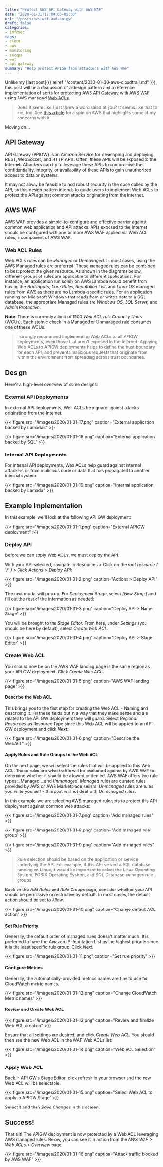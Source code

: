 ```yaml
---
title: "Protect AWS API Gateway with AWS WAF"
date: "2020-01-31T17:00:00-05:00"
url: "/posts/aws-waf-and-apigw"
draft: false
categories:
- infosec
tags:
- cloud
- aws
- monitoring
- secops
- waf
- api gateway
summary: "Help protect APIGW from attackers with AWS WAF"
---
```


Unlike my [last post]({{ relref "/content/2020-01-30-aws-cloudtrail.md" }}), this post will be a discussion of a design
pattern and a reference implementation of
sorts for protecting AWS [API Gateway](https://aws.amazon.com/api-gateway/) with
[AWS WAF](https://aws.amazon.com/waf/) using AWS managed [Web
ACLs](https://docs.aws.amazon.com/waf/latest/developerguide/web-acl.html).

> Does it seem like I just threw a word salad at you? It seems like that to me,
> too. See [this
> article](https://redmonk.com/sogrady/2020/01/24/how-to-compete-with-aws/) for a
> spin on AWS that highlights some of my concerns with it.

Moving on...

## API Gateway

API Gateway (APIGW) is an Amazon Service for developing and deploying REST,
WebSocket, and HTTP APIs. Often, these APIs will be exposed to the Internet.
Attackers can try to leverage these APIs to compromise the confidentiality,
integrity, or availability of these APIs to gain unauthorized access to
data or systems.

It may not alway be feasible to add robust security in the code called by the
API, so this design pattern intends to guide users to implement Web ACLs to
protect the API against common attacks originating from the Internet.

## AWS WAF

AWS WAF provides a simple-to-configure and effective barrier against common web
application and API attacks. APIs exposed to the Internet should be configured
with one or more AWS WAF applied via Web ACL rules, a component of AWS WAF.

### Web ACL Rules

Web ACLs rules can be _Managed_ or _Unmanaged._ In most cases, using the AWS
Managed rules are preferred. These managed rules can be combined to best protect
the given resource. As shown in the diagrams below, different groups of rules
are applicable to different applications. For instance, an application run
solely on AWS Lambda would benefit from having the _Bad Inputs, Core Rules,
Reputation List,_ and _Linux OS_ managed rules from AWS as there are no
Lambda-specific rules. For an application running on Microsoft Windows that
reads from or writes data to a SQL database, the appropriate Managed rules are
_Windows OS, SQL Server,_ and _Admin Protection_.

**Note:** There is currently a limit of 1500 _Web ACL rule Capacity Units_ (WCUs).
Each atomic check in a Managed or Unmanaged rule consumes one of these WCUs.

> I strongly recommend implementing Web ACLs to all APIGW deployments, even those
> that aren't exposed to the Internet. Applying Web ACLs to APIGW deployments
> helps to define the trust boundary for each API, and prevents malicious requests
> that originate from within the environment from spreading across trust
> boundaries.

## Design

Here's a high-level overview of some designs:

### External API Deployments

In external API deployments, Web ACLs help guard against attacks originating
from the Internet.

{{< figure src="/images/2020/01-31-17.png" caption="External application backed by Lambdas" >}}

{{< figure src="/images/2020/01-31-18.png" caption="External application backed by SQL" >}}

### Internal API Deployments

For internal API deployments, Web ACLs help guard against internal attackers or
from malicious code or data that has propagated to another internal system.

{{< figure src="/images/2020/01-31-19.png" caption="Internal application backed by Lambda" >}}

## Example Implementation

In this example, we'll look at the following API GW deployment:

{{< figure src="/images/2020/01-31-1.png" caption="External APIGW deployment" >}}

### Deploy API

Before we can apply Web ACLs, we must deploy the API.

With your API selected, navigate to Resources > Click on the _root resource ( '/'
) > Click Actions > Deploy API_:

{{< figure src="/images/2020/01-31-2.png" caption="Actions > Deploy API" >}}

The next modal will pop up. For _Deployment Stage,_ select _[New Stage]_ and fill
out the rest of the information as needed:

{{< figure src="/images/2020/01-31-3.png" caption="Deploy API > Name Stage" >}}

You will be brought to the _Stage Editor._ From here, under _Settings_ (you should
be here by default), select _Create Web ACL_.

{{< figure src="/images/2020/01-31-4.png" caption="Deploy API > Stage Editor" >}}

### Create Web ACL

You should now be on the AWS WAF landing page in the same region as your API GW
deployment. Click _Create Web ACL:_

{{< figure src="/images/2020/01-31-5.png" caption="AWS WAF landing page" >}}

#### Describe the Web ACL

This brings you to the first step for creating the Web ACL - Naming and
describing it. Fill these fields out in a way that they make sense and are
related to the API GW deployment they will guard. Select _Regional Resources_ as
Resource Type since this Web ACL will be applied to an API GW deployment and
click _Next:_

{{< figure src="/images/2020/01-31-6.png" caption="Describe the WebACL" >}}

#### Apply Rules and Rule Groups to the Web ACL

On the next page, we will select the rules that will be applied to this Web ACL.
These rules are what traffic will be evaluated against by AWS WAF to determine
whether it should be allowed or denied. AWS WAF offers two rule types: _Managed
_ and _Unmanaged._ _Managed_ rules are curated rules provided by AWS or AWS
Marketplace sellers. _Unmanaged_ rules are rules you write yourself - this post
will not deal with _Unmanaged_ rules.

In this example, we are selecting AWS managed rule sets to protect this API
deployment against common web attacks:

{{< figure src="/images/2020/01-31-7.png" caption="Add managed rules" >}}

{{< figure src="/images/2020/01-31-8.png" caption="Add managed rule group" >}}

{{< figure src="/images/2020/01-31-9.png" caption="Add managed rules" >}}

> Rule selection should be based on the application or service underlying the API.
> For example, if this API served a SQL database running on Linux, it would be
> important to select the Linux Operating System, POSIX Operating System, and SQL
> Database managed rule groups

Back on the _Add Rules_ and _Rule Groups_ page, consider whether your API should be
permissive or restrictive by default. In most cases, the default action should
be set to _Allow_.

{{< figure src="/images/2020/01-31-10.png" caption="Change default ACL action" >}}

#### Set Rule Priority

Generally, the default order of managed rules doesn't matter much. It is
preferred to have the Amazon IP Reputation List as the highest priority since it
is the least specific rule group. Click _Next_.

{{< figure src="/images/2020/01-31-11.png" caption="Set rule priority" >}}

#### Configure Metrics

Generally, the automatically-provided metrics names are fine to use for
CloudWatch metric names.

{{< figure src="/images/2020/01-31-12.png" caption="Change CloudWatch Metric names" >}}

#### Review and Create Web ACL

{{< figure src="/images/2020/01-31-13.png" caption="Review and finalize Web ACL creation" >}}

Ensure that all settings are desired, and click _Create Web ACL_. You should then
see the new Web ACL in the WAF Web ACLs list:

{{< figure src="/images/2020/01-31-14.png" caption="Web ACL Selection" >}}

### Apply Web ACL

Back in API GW's Stage Editor, click refresh in your browser and the new Web ACL
will be selectable:

{{< figure src="/images/2020/01-31-15.png" caption="Select Web ACL to apply to APIGW Stage" >}}

Select it and then _Save Changes_ in this screen.

## Success!

That's it! The APIGW deployment is now protected by a Web ACL leveraging AWS
managed rules. Below, you can see it in action from the _AWS WAF > Web ACLs >
Overview_ page:

{{< figure src="/images/2020/01-31-16.png" caption="Attack traffic blocked by AWS WAF" >}}
